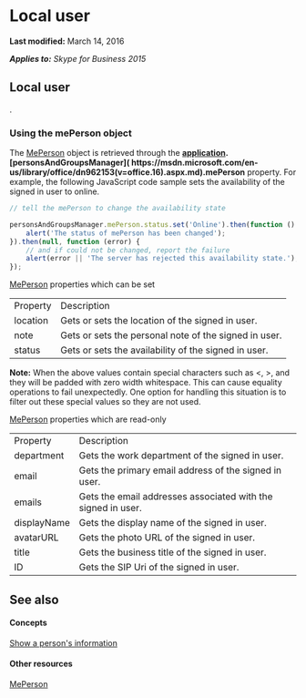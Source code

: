 
# Local user

 **Last modified:** March 14, 2016

 _**Applies to:** Skype for Business 2015_

## Local user

.


### Using the mePerson object

The [MePerson]( https://msdn.microsoft.com/en-us/library/office/dn962127(v=office.16).aspx.md) object is retrieved through the **[application]( https://msdn.microsoft.com/en-us/library/office/dn962124(v=office.16).aspx.md).[personsAndGroupsManager]( https://msdn.microsoft.com/en-us/library/office/dn962153(v=office.16).aspx.md).mePerson** property. For example, the following JavaScript code sample sets the availability of the signed in user to online.


```js
// tell the mePerson to change the availability state

personsAndGroupsManager.mePerson.status.set('Online').then(function () {
    alert('The status of mePerson has been changed');
}).then(null, function (error) {
    // and if could not be changed, report the failure
    alert(error || 'The server has rejected this availability state.');
});

```

[MePerson]( https://msdn.microsoft.com/en-us/library/office/dn962127(v=office.16).aspx.md) properties which can be set


|||
|:-----|:-----|
|Property|Description|
|location|Gets or sets the location of the signed in user.|
|note|Gets or sets the personal note of the signed in user.|
|status|Gets or sets the availability of the signed in user.|
 **Note:** When the above values contain special characters such as <, >, and they will be padded with zero width whitespace. This can cause equality operations to fail unexpectedly. One option for handling this situation is to filter out these special values so they are not used.

[MePerson]( https://msdn.microsoft.com/en-us/library/office/dn962127(v=office.16).aspx.md) properties which are read-only


|||
|:-----|:-----|
|Property|Description|
|department|Gets the work department of the signed in user.|
|email|Gets the primary email address of the signed in user.|
|emails|Gets the email addresses associated with the signed in user.|
|displayName|Gets the display name of the signed in user.|
|avatarURL|Gets the photo URL of the signed in user.|
|title|Gets the business title of the signed in user.|
|ID|Gets the SIP Uri of the signed in user.|

## See also


#### Concepts



[Show a person's information]( /ShowPersonInfo.md)
#### Other resources


[MePerson]( https://msdn.microsoft.com/en-us/library/office/dn962127(v=office.16).aspx.md)

